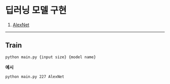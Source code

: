 # 딥러닝 모델 구현

1. [AlexNet](https://proceedings.neurips.cc/paper/2012/file/c399862d3b9d6b76c8436e924a68c45b-Paper.pdf)

---

## Train
`python main.py {input size} {model name}`

**예시**

`python main.py 227 AlexNet`